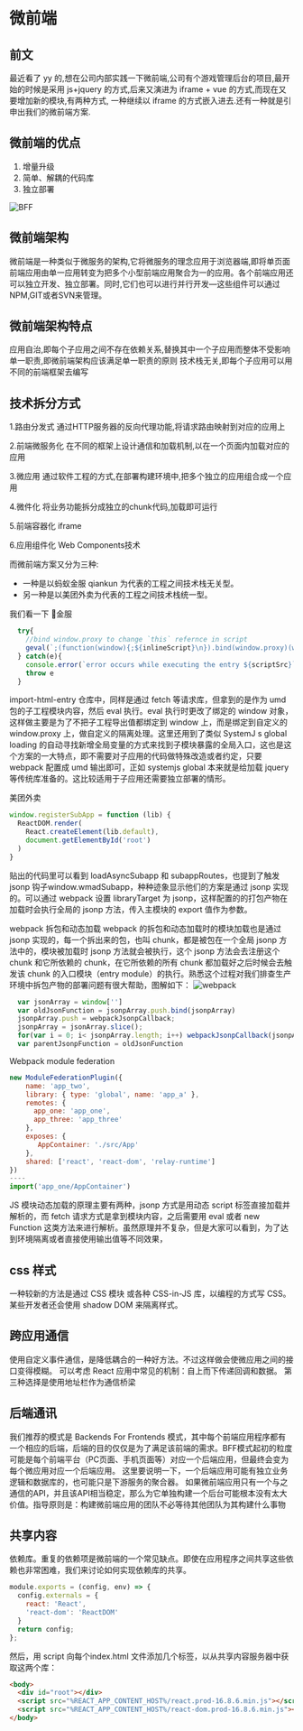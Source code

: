 # 微前端

## 前文

  最近看了 yy 的,想在公司内部实践一下微前端,公司有个游戏管理后台的项目,最开始的时候是采用 js+jquery 的方式,后来又演进为 iframe + vue 的方式,而现在又要增加新的模块,有两种方式, 一种继续以 iframe 的方式嵌入进去.还有一种就是引申出我们的微前端方案.

## 微前端的优点

1. 增量升级
2. 简单、解耦的代码库
3. 独立部署

![BFF](https://tva1.sinaimg.cn/large/007S8ZIlgy1ggzqg4p48lj30je08wdgx.jpg)

## 微前端架构

微前端是一种类似于微服务的架构,它将微服务的理念应用于浏览器端,即将单页面前端应用由单一应用转变为把多个小型前端应用聚合为一的应用。各个前端应用还可以独立开发、独立部署。同时,它们也可以进行并行开发—这些组件可以通过NPM,GIT或者SVN来管理。

## 微前端架构特点

应用自治,即每个子应用之间不存在依赖关系,替换其中一个子应用而整体不受影响
单一职责,即微前端架构应该满足单一职责的原则
技术栈无关,即每个子应用可以用不同的前端框架去编写


## 技术拆分方式

1.路由分发式
通过HTTP服务器的反向代理功能,将请求路由映射到对应的应用上

2.前端微服务化
在不同的框架上设计通信和加载机制,以在一个页面内加载对应的应用

3.微应用
通过软件工程的方式,在部署构建环境中,把多个独立的应用组合成一个应用

4.微件化
将业务功能拆分成独立的chunk代码,加载即可运行

5.前端容器化
iframe

6.应用组件化
Web Components技术

而微前端方案又分为三种:

* 一种是以蚂蚁金服 qiankun 为代表的工程之间技术栈无关型。
* 另一种是以美团外卖为代表的工程之间技术栈统一型。

我们看一下
🐜金服

```js
  try{
    //bind window.proxy to change `this` refernce in script
    geval(`;(function(window){;${inlineScript}\n}).bind(window.proxy)(window.proxy);`);
  } catch(e){
    console.error(`error occurs while executing the entry ${scriptSrc}`)
    throw e
  }
```

  import-html-entry 仓库中，同样是通过 fetch 等请求库，但拿到的是作为 umd 包的子工程模块内容，然后 eval 执行。eval 执行时更改了绑定的 window 对象，这样做主要是为了不把子工程导出值都绑定到 window 上，而是绑定到自定义的 window.proxy 上，做自定义的隔离处理。这里还用到了类似 SystemJ s global loading 的自动寻找新增全局变量的方式来找到子模块暴露的全局入口，这也是这个方案的一大特点，即不需要对子应用的代码做特殊改造或者约定，只要webpack 配置成 umd 输出即可，正如 systemjs global 本来就是给加载 jquery 等传统库准备的。这比较适用于子应用还需要独立部署的情形。

美团外卖
```js
window.registerSubApp = function (lib) {
  ReactDOM.render(
    React.createElement(lib.default),
    document.getElementById('root')
  )
}
```
贴出的代码里可以看到 loadAsyncSubapp 和 subappRoutes，也提到了触发 jsonp 钩子window.wmadSubapp，种种迹象显示他们的方案是通过 jsonp 实现的。可以通过 webpack 设置 libraryTarget 为 jsonp，这样配置的的打包产物在加载时会执行全局的 jsonp 方法，传入主模块的 export 值作为参数。

webpack 拆包和动态加载
 webpack 的拆包和动态加载时的模块加载也是通过 jsonp 实现的，每一个拆出来的包，也叫 chunk，都是被包在一个全局 jsonp 方法中的，模块被加载时 jsonp 方法就会被执行，这个 jsonp 方法会去注册这个 chunk 和它所依赖的 chunk，在它所依赖的所有 chunk 都加载好之后时候会去触发该 chunk 的入口模块（entry module）的执行。熟悉这个过程对我们排查生产环境中拆包产物的部署问题有很大帮助，图解如下：
![webpack](https://tva1.sinaimg.cn/large/007S8ZIlgy1ggzrwrxl4hj30jx0s3mxm.jpg)

```js
  var jsonArray = window['']
  var oldJsonFunction = jsonpArray.push.bind(jsonpArray)
  jsonpArray.push = webpackJsonpCallback;
  jsonpArray = jsonArray.slice();
  for(var i = 0; i< jsonpArray.length; i++) webpackJsonpCallback(jsonpArray[i]);
  var parentJsonpFunction = oldJsonFunction

```
Webpack module federation

```js
new ModuleFederationPlugin({
    name: 'app_two',
    library: { type: 'global', name: 'app_a' },
    remotes: {
      app_one: 'app_one',
      app_three: 'app_three'
    },
    exposes: {
       AppContainer: './src/App'
    },
    shared: ['react', 'react-dom', 'relay-runtime']
})
----
import('app_one/AppContainer')
```

  JS 模块动态加载的原理主要有两种，jsonp 方式是用动态 script 标签直接加载并解析的，而 fetch 请求方式是拿到模块内容，之后需要用 eval 或者 new Function 这类方法来进行解析。虽然原理并不复杂，但是大家可以看到，为了达到环境隔离或者直接使用输出值等不同效果，

## css 样式

一种较新的方法是通过 CSS 模块 或各种 CSS-in-JS 库，以编程的方式写 CSS。某些开发者还会使用 shadow DOM 来隔离样式。

## 跨应用通信

使用自定义事件通信，是降低耦合的一种好方法。不过这样做会使微应用之间的接口变得模糊。
可以考虑 React 应用中常见的机制：自上而下传递回调和数据。
第三种选择是使用地址栏作为通信桥梁

## 后端通讯

我们推荐的模式是 Backends For Frontends 模式，其中每个前端应用程序都有一个相应的后端，后端的目的仅仅是为了满足该前端的需求。BFF模式起初的粒度可能是每个前端平台（PC页面、手机页面等）对应一个后端应用，但最终会变为每个微应用对应一个后端应用。
这里要说明一下，一个后端应用可能有独立业务逻辑和数据库的，也可能只是下游服务的聚合器。 如果微前端应用只有一个与之通信的API，并且该API相当稳定，那么为它单独构建一个后台可能根本没有太大价值。指导原则是：构建微前端应用的团队不必等待其他团队为其构建什么事物

## 共享内容

依赖库。重复的依赖项是微前端的一个常见缺点。即使在应用程序之间共享这些依赖也非常困难，我们来讨论如何实现依赖库的共享。

```js
module.exports = (config, env) => {
  config.externals = {
    react: 'React',
    'react-dom': 'ReactDOM'
  }
  return config;
};

```

然后，用 script 向每个index.html 文件添加几个标签，以从共享内容服务器中获取这两个库：

```html
<body>
  <div id="root"></div>
  <script src="%REACT_APP_CONTENT_HOST%/react.prod-16.8.6.min.js"></script>
  <script src="%REACT_APP_CONTENT_HOST%/react-dom.prod-16.8.6.min.js"></script>
</body>

```
